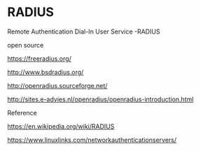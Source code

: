 # RADIUS

Remote Authentication Dial-In User Service -RADIUS

open source

https://freeradius.org/

http://www.bsdradius.org/

http://openradius.sourceforge.net/

http://sites.e-advies.nl/openradius/openradius-introduction.html

Reference

https://en.wikipedia.org/wiki/RADIUS

https://www.linuxlinks.com/networkauthenticationservers/
